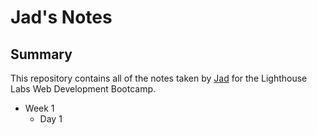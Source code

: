 # Jad's Notes
## Summary 

This repository contains all of the notes taken by [Jad](https://github.com/jadk97) for the Lighthouse Labs Web Development Bootcamp.

* Week 1
  * Day 1